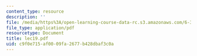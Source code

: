 ```yaml
---
content_type: resource
description: ''
file: /media/https%3A/open-learning-course-data-rc.s3.amazonaws.com/6-336j-introduction-to-numerical-simulation-sma-5211-fall-2003/c9f0e715af0009fa2677b428dbaf3c0a_lec19.pdf
file_type: application/pdf
resourcetype: Document
title: lec19.pdf
uid: c9f0e715-af00-09fa-2677-b428dbaf3c0a
---
```

